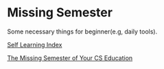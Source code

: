 # Missing Semester

Some necessary things for beginner(e.g, daily tools). 

[Self Learning Index](https://csdiy.wiki/en/)

[The Missing Semester of Your CS Education](https://missing.csail.mit.edu/) 

